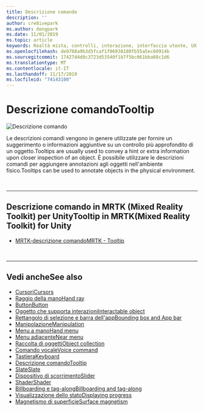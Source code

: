 ```yaml
---
title: Descrizione comando
description: ''
author: cre8ivepark
ms.author: dongpark
ms.date: 11/01/2019
ms.topic: article
keywords: Realtà mista, controlli, interazione, interfaccia utente, UX
ms.openlocfilehash: de9788a9b3d5fcaf1f06938100fb55a5ec60914b
ms.sourcegitcommit: 17427d4d8c3723d53540f1b7f5bc061bba08c1d6
ms.translationtype: MT
ms.contentlocale: it-IT
ms.lasthandoff: 11/17/2019
ms.locfileid: "74143100"
---
```

# <a name="tooltip"></a><span data-ttu-id="c9537-103">Descrizione comando</span><span class="sxs-lookup"><span data-stu-id="c9537-103">Tooltip</span></span>

![Descrizione comando](images/UX/UX_Hero_Tooltip.jpg)

<span data-ttu-id="c9537-105">Le descrizioni comandi vengono in genere utilizzate per fornire un suggerimento o informazioni aggiuntive su un controllo più approfondito di un oggetto.</span><span class="sxs-lookup"><span data-stu-id="c9537-105">Tooltips are usually used to convey a hint or extra information upon closer inspection of an object.</span></span> <span data-ttu-id="c9537-106">È possibile utilizzare le descrizioni comandi per aggiungere annotazioni agli oggetti nell'ambiente fisico.</span><span class="sxs-lookup"><span data-stu-id="c9537-106">Tooltips can be used to annotate objects in the physical environment.</span></span>

<br>

---

## <a name="tooltip-in-mrtkmixed-reality-toolkit-for-unity"></a><span data-ttu-id="c9537-107">Descrizione comando in MRTK (Mixed Reality Toolkit) per Unity</span><span class="sxs-lookup"><span data-stu-id="c9537-107">Tooltip in MRTK(Mixed Reality Toolkit) for Unity</span></span>

* [<span data-ttu-id="c9537-108">MRTK-descrizione comando</span><span class="sxs-lookup"><span data-stu-id="c9537-108">MRTK - Tooltip</span></span>](https://microsoft.github.io/MixedRealityToolkit-Unity/Documentation/README_Tooltip.html)

<br>

---

## <a name="see-also"></a><span data-ttu-id="c9537-109">Vedi anche</span><span class="sxs-lookup"><span data-stu-id="c9537-109">See also</span></span>

* [<span data-ttu-id="c9537-110">Cursori</span><span class="sxs-lookup"><span data-stu-id="c9537-110">Cursors</span></span>](cursors.md)
* [<span data-ttu-id="c9537-111">Raggio della mano</span><span class="sxs-lookup"><span data-stu-id="c9537-111">Hand ray</span></span>](point-and-commit.md)
* [<span data-ttu-id="c9537-112">Button</span><span class="sxs-lookup"><span data-stu-id="c9537-112">Button</span></span>](button.md)
* [<span data-ttu-id="c9537-113">Oggetto che supporta interazioni</span><span class="sxs-lookup"><span data-stu-id="c9537-113">Interactable object</span></span>](interactable-object.md)
* [<span data-ttu-id="c9537-114">Rettangolo di selezione e barra dell'app</span><span class="sxs-lookup"><span data-stu-id="c9537-114">Bounding box and App bar</span></span>](app-bar-and-bounding-box.md)
* [<span data-ttu-id="c9537-115">Manipolazione</span><span class="sxs-lookup"><span data-stu-id="c9537-115">Manipulation</span></span>](direct-manipulation.md)
* [<span data-ttu-id="c9537-116">Menu a mano</span><span class="sxs-lookup"><span data-stu-id="c9537-116">Hand menu</span></span>](hand-menu.md)
* [<span data-ttu-id="c9537-117">Menu adiacente</span><span class="sxs-lookup"><span data-stu-id="c9537-117">Near menu</span></span>](near-menu.md)
* [<span data-ttu-id="c9537-118">Raccolta di oggetti</span><span class="sxs-lookup"><span data-stu-id="c9537-118">Object collection</span></span>](object-collection.md)
* [<span data-ttu-id="c9537-119">Comando vocale</span><span class="sxs-lookup"><span data-stu-id="c9537-119">Voice command</span></span>](voice-input.md)
* [<span data-ttu-id="c9537-120">Tastiera</span><span class="sxs-lookup"><span data-stu-id="c9537-120">Keyboard</span></span>](keyboard.md)
* [<span data-ttu-id="c9537-121">Descrizione comando</span><span class="sxs-lookup"><span data-stu-id="c9537-121">Tooltip</span></span>](tooltip.md)
* [<span data-ttu-id="c9537-122">Slate</span><span class="sxs-lookup"><span data-stu-id="c9537-122">Slate</span></span>](slate.md)
* [<span data-ttu-id="c9537-123">Dispositivo di scorrimento</span><span class="sxs-lookup"><span data-stu-id="c9537-123">Slider</span></span>](slider.md)
* [<span data-ttu-id="c9537-124">Shader</span><span class="sxs-lookup"><span data-stu-id="c9537-124">Shader</span></span>](shader.md)
* [<span data-ttu-id="c9537-125">Billboarding e tag-along</span><span class="sxs-lookup"><span data-stu-id="c9537-125">Billboarding and tag-along</span></span>](billboarding-and-tag-along.md)
* [<span data-ttu-id="c9537-126">Visualizzazione dello stato</span><span class="sxs-lookup"><span data-stu-id="c9537-126">Displaying progress</span></span>](progress.md)
* [<span data-ttu-id="c9537-127">Magnetismo di superficie</span><span class="sxs-lookup"><span data-stu-id="c9537-127">Surface magnetism</span></span>](surface-magnetism.md)
